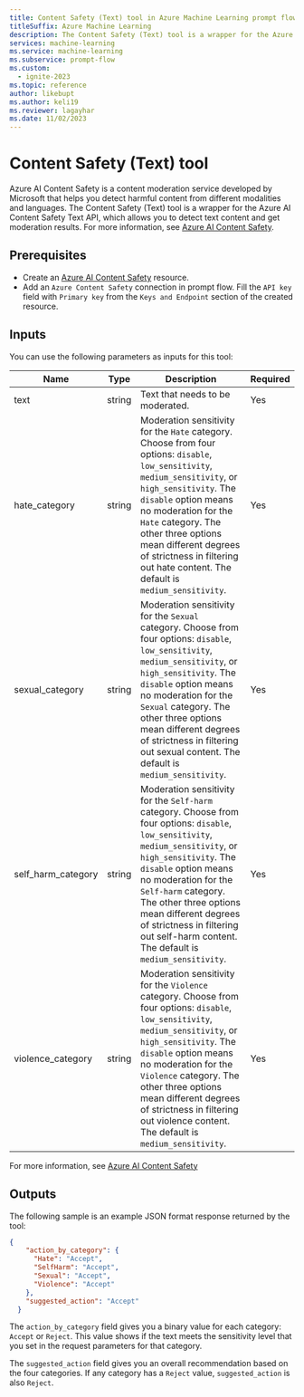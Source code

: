```yaml
---
title: Content Safety (Text) tool in Azure Machine Learning prompt flow
titleSuffix: Azure Machine Learning
description: The Content Safety (Text) tool is a wrapper for the Azure AI Content Safety Text API, which you can use to detect text content and get moderation results.
services: machine-learning
ms.service: machine-learning
ms.subservice: prompt-flow
ms.custom:
  - ignite-2023
ms.topic: reference
author: likebupt
ms.author: keli19
ms.reviewer: lagayhar
ms.date: 11/02/2023
---
```


# Content Safety (Text) tool

Azure AI Content Safety is a content moderation service developed by Microsoft that helps you detect harmful content from different modalities and languages. The Content Safety (Text) tool is a wrapper for the Azure AI Content Safety Text API, which allows you to detect text content and get moderation results. For more information, see [Azure AI Content Safety](https://aka.ms/acs-doc).

## Prerequisites

- Create an [Azure AI Content Safety](https://aka.ms/acs-create) resource.
- Add an `Azure Content Safety` connection in prompt flow. Fill the `API key` field with `Primary key` from the `Keys and Endpoint` section of the created resource.

## Inputs

You can use the following parameters as inputs for this tool:

| Name | Type | Description | Required |
| ---- | ---- | ----------- | -------- |
| text | string | Text that needs to be moderated. | Yes |
| hate_category | string | Moderation sensitivity for the `Hate` category. Choose from four options: `disable`, `low_sensitivity`, `medium_sensitivity`, or `high_sensitivity`. The `disable` option means no moderation for the `Hate` category. The other three options mean different degrees of strictness in filtering out hate content. The default is `medium_sensitivity`. | Yes |
| sexual_category | string | Moderation sensitivity for the `Sexual` category. Choose from four options: `disable`, `low_sensitivity`, `medium_sensitivity`, or `high_sensitivity`. The `disable` option means no moderation for the `Sexual` category. The other three options mean different degrees of strictness in filtering out sexual content. The default is `medium_sensitivity`. | Yes |
| self_harm_category | string | Moderation sensitivity for the `Self-harm` category. Choose from four options: `disable`, `low_sensitivity`, `medium_sensitivity`, or `high_sensitivity`. The `disable` option means no moderation for the `Self-harm` category. The other three options mean different degrees of strictness in filtering out self-harm content. The default is `medium_sensitivity`. | Yes |
| violence_category | string | Moderation sensitivity for the `Violence` category. Choose from four options: `disable`, `low_sensitivity`, `medium_sensitivity`, or `high_sensitivity`. The `disable` option means no moderation for the `Violence` category. The other three options mean different degrees of strictness in filtering out violence content. The default is `medium_sensitivity`. | Yes |

For more information, see [Azure AI Content Safety](https://aka.ms/acs-doc)

## Outputs

The following sample is an example JSON format response returned by the tool:
  
```json
{
    "action_by_category": {
      "Hate": "Accept",
      "SelfHarm": "Accept",
      "Sexual": "Accept",
      "Violence": "Accept"
    },
    "suggested_action": "Accept"
  }
```

The `action_by_category` field gives you a binary value for each category: `Accept` or `Reject`. This value shows if the text meets the sensitivity level that you set in the request parameters for that category.

The `suggested_action` field gives you an overall recommendation based on the four categories. If any category has a `Reject` value, `suggested_action` is also `Reject`.

